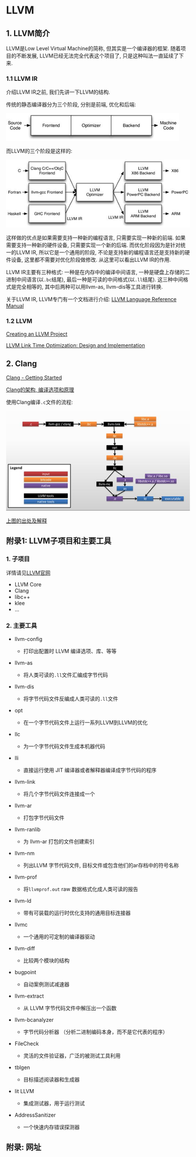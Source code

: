 # LLVM



## 1. LLVM简介

LLVM是Low Level Virtual Machine的简称, 但其实是一个编译器的框架. 随着项目的不断发展, LLVM已经无法完全代表这个项目了, 只是这种叫法一直延续了下来.



### 1.1 LLVM IR

介绍LLVM IR之前, 我们先讲一下LLVM的结构. 

传统的静态编译器分为三个阶段, 分别是前端, 优化和后端: 

![img](LLVM.assets/v2-1a09145d7998ee97f5bc03735ef101d1_hd.jpg) 

而LLVM的三个阶段是这样的:

![img](LLVM.assets/v2-751377ee406bbe8408d48f05e725b541_hd.jpg) 

这样做的优点是如果需要支持一种新的编程语言, 只需要实现一种新的前端. 如果需要支持一种新的硬件设备, 只需要实现一个新的后端. 而优化阶段因为是针对统一的LLVM IR, 所以它是一个通用的阶段, 不论是支持新的编程语言还是支持新的硬件设备, 这里都不需要对优化阶段做修改. 从这里可以看出LLVM IR的作用.

LLVM IR主要有三种格式: 一种是在内存中的编译中间语言, 一种是硬盘上存储的二进制中间语言(以`.bc`结尾), 最后一种是可读的中间格式(以`.ll`结尾). 这三种中间格式是完全相等的, 其中后两种可以用llvm-as, llvm-dis等工具进行转换.

关于LLVM IR, LLVM专门有一个文档进行介绍: [LLVM Language Reference Manual][1] 



### 1.2 LLVM

[Creating an LLVM Project][3]

[LLVM Link Time Optimization: Design and Implementation][6]



## 2. Clang

[Clang - Getting Started][2]

[Clang的架构, 编译选项和原理][4]

使用Clang编译`.c`文件的流程: 

![img](LLVM.assets/6a1eb1578a398a1c7788bc91618647ea_hd.jpg) 

[上图的出处及解释][7]



## 附录1: LLVM子项目和主要工具

### 1. 子项目

详情请见[LLVM官网][5]

+ LLVM Core
+ Clang
+ libc++
+ klee
+ ...



### 2. 主要工具

+ llvm-config
  + 打印出配置时 LLVM 编译选项、库、等等 
+ llvm-as
  + 将人类可读的`.ll`文件汇编成字节代码 
+ llvm-dis 

  + 将字节代码文件反编成人类可读的`.ll`文件 
+ opt
  + 在一个字节代码文件上运行一系列LLVM到LLVM的优化 
+ llc

  + 为一个字节代码文件生成本机器代码 
+ lli

  + 直接运行使用 JIT 编译器或者解释器编译成字节代码的程序 
+ llvm-link

  + 将几个字节代码文件连接成一个 
+ llvm-ar

  + 打包字节代码文件 
+ llvm-ranlib 
  + 为 llvm-ar 打包的文件创建索引 
+ llvm-nm 
  + 列出LLVM 字节代码文件, 目标文件或包含他们的ar存档中的符号名称
+ llvm-prof 
  + 将`llvmprof.out` raw 数据格式化成人类可读的报告 
+ llvm-ld 
  + 带有可装载的运行时优化支持的通用目标连接器
+ llvmc 
  + 一个通用的可定制的编译器驱动 
+ llvm-diff 
  + 比较两个模块的结构 
+ bugpoint 
  + 自动案例测试减速器 
+ llvm-extract 
  + 从 LLVM 字节代码文件中解压出一个函数 
+ llvm-bcanalyzer 
  + 字节代码分析器 （分析二进制编码本身，而不是它代表的程序） 
+ FileCheck 
  + 灵活的文件验证器，广泛的被测试工具利用 
+ tblgen 
  + 目标描述阅读器和生成器 
+ lit LLVM 
  + 集成测试器，用于运行测试 
+ AddressSanitizer 
  + 一个快速内存错误探测器 







## 附录: 网址

[1]: http://llvm.org/docs/LangRef.html "LLVM IR介绍: LLVM Language Reference Manual"
[2]: http://clang.llvm.org/get_started.html "Clang教程: Getting Started: Building and Running Clang"
[3]: http://llvm.org/docs/Projects.html "LLVM教程: Creating an LLVM Project"
[4]: https://github.com/yejinlei/about-compiler/blob/master/%E6%9C%89%E5%85%B3LLVM.md "LLVM/Clang教程: 架构, 编译选项, 原理"
[5]: http://llvm.org/ "LLVM官网"
[6]: http://llvm.org/docs/LinkTimeOptimization.html "LLVM Link Time Optimization: Design and Implementation"
[7]: https://zhuanlan.zhihu.com/p/21889573 "LLVM编译.c文件的流程"



